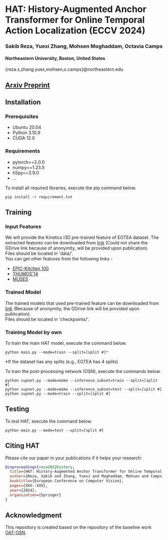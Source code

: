 
# HAT: History-Augmented Anchor Transformer for Online Temporal Action Localization (ECCV 2024) 
### Sakib Reza, Yuexi Zhang, Mohsen Moghaddam, Octavia Camps
#### Northeastern University, Boston, United States
{reza.s,zhang.yuex,mohsen,o.camps}@northeastern.edu

## [Arxiv Preprint](https://arxiv.org/abs/2408.06437) 


## Installation

### Prerequisites
- Ubuntu 20.04 
- Python 3.10.9 
- CUDA 12.0  

### Requirements
- pytorch==2.0.0
- numpy==1.23.5
- h5py==3.9.0
- ...

To install all required libraries, execute the pip command below.
```
pip install -r requirement.txt
```

## Training

### Input Features
We will provide the Kinetics I3D pre-trained feature of EGTEA dataset.
The extracted features can be downloaded from [link]() (Could not share the GDrive link because of anonymity, will be provided upon publication).   
Files should be located in 'data/'.  
You can get other features from the following links -  
- [EPIC-Kitchen 100](https://github.com/happyharrycn/actionformer_release)
- [THUMOS'14](https://github.com/YHKimGithub/OAT-OSN/)
- [MUSES](https://songbai.site/muses/)

### Trained Model
The trained models that used pre-trained feature can be downloaded from [link]() (Because of anonymity, the GDrive link will be provided upon publication).    
Files should be located in 'checkpoints/'. 

### Training Model by own
To train the main HAT model, execute the command below.
```
python main.py --mode=train --split=[split #]*
```
*If the dataset has any splits (e.g., EGTEA has 4 splits)

To train the post-processing network (OSN), execute the commands below.
```
python supnet.py --mode=make --inference_subset=train --split=[split #]
python supnet.py --mode=make --inference_subset=test --split=[split #]
python supnet.py --mode=train --split=[split #]
```


## Testing
To test HAT, execute the command below.
```
python main.py --mode=test --split=[split #]
```

## Citing HAT
Please cite our paper in your publications if it helps your research:

```BibTeX
@inproceedings{reza2022history,
  title={HAT: History-Augmented Anchor Transformer for Online Temporal Action Localization},
  author={Reza, Sakib and Zhang, Yuexi and Moghaddam, Mohsen and Camps, Octavia},
  booktitle={European Conference on Computer Vision},
  pages={XXX--XXX},
  year={2024},
  organization={Springer}
}
```

## Acknowledgment
This repository is created based on the repository of the baseline work [OAT-OSN](https://github.com/YHKimGithub/OAT-OSN/).
